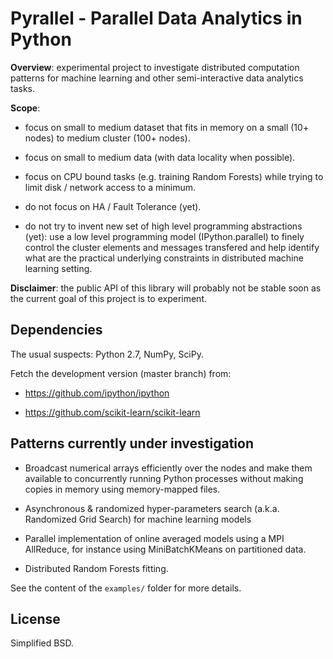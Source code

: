 # Pyrallel - Parallel Data Analytics in Python

**Overview**: experimental project to investigate distributed computation
patterns for machine learning and other semi-interactive data analytics
tasks.

**Scope**:

- focus on small to medium dataset that fits in memory on a small
  (10+ nodes) to medium cluster (100+ nodes).

- focus on small to medium data (with data locality when possible).

- focus on CPU bound tasks (e.g. training Random Forests) while trying to
  limit disk / network access to a minimum.

- do not focus on HA / Fault Tolerance (yet).

- do not try to invent new set of high level programming abstractions
  (yet): use a low level programming model (IPython.parallel) to finely
  control the cluster elements and messages transfered and help identify
  what are the practical underlying constraints in distributed machine
  learning setting.


**Disclaimer**: the public API of this library will probably not be
stable soon as the current goal of this project is to experiment.


## Dependencies

The usual suspects: Python 2.7, NumPy, SciPy.

Fetch the development version (master branch) from:

- https://github.com/ipython/ipython

- https://github.com/scikit-learn/scikit-learn


## Patterns currently under investigation

- Broadcast numerical arrays efficiently over the nodes and make them
  available to concurrently running Python processes without making
  copies in memory using memory-mapped files.

- Asynchronous & randomized hyper-parameters search (a.k.a. Randomized Grid
  Search) for machine learning models

- Parallel implementation of online averaged models using a MPI AllReduce, for
  instance using MiniBatchKMeans on partitioned data.

- Distributed Random Forests fitting.

See the content of the `examples/` folder for more details.


## License

Simplified BSD.
